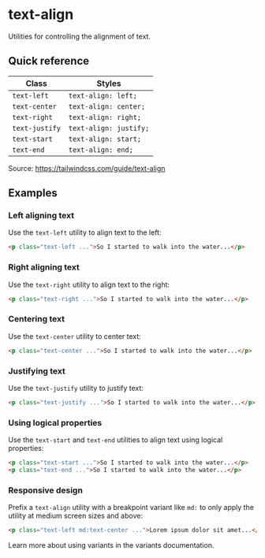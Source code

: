 # text-align

Utilities for controlling the alignment of text.

## Quick reference

| Class         | Styles                  |
|---------------|-------------------------|
| `text-left`   | `text-align: left;`     |
| `text-center` | `text-align: center;`   |
| `text-right`  | `text-align: right;`    |
| `text-justify`| `text-align: justify;`  |
| `text-start`  | `text-align: start;`    |
| `text-end`    | `text-align: end;`      |

Source: https://tailwindcss.com/guide/text-align

## Examples

### Left aligning text

Use the `text-left` utility to align text to the left:

```html
<p class="text-left ...">So I started to walk into the water...</p>
```

### Right aligning text

Use the `text-right` utility to align text to the right:

```html
<p class="text-right ...">So I started to walk into the water...</p>
```

### Centering text

Use the `text-center` utility to center text:

```html
<p class="text-center ...">So I started to walk into the water...</p>
```

### Justifying text

Use the `text-justify` utility to justify text:

```html
<p class="text-justify ...">So I started to walk into the water...</p>
```

### Using logical properties

Use the `text-start` and `text-end` utilities to align text using logical properties:

```html
<p class="text-start ...">So I started to walk into the water...</p>
<p class="text-end ...">So I started to walk into the water...</p>
```

### Responsive design

Prefix a `text-align` utility with a breakpoint variant like `md:` to only apply the utility at medium screen sizes and above:

```html
<p class="text-left md:text-center ...">Lorem ipsum dolor sit amet...</p>
```

Learn more about using variants in the variants documentation.
